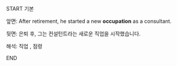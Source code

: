 START
기본

앞면:
After retirement, he started a new **occupation** as a consultant.


뒷면:
은퇴 후, 그는 컨설턴트라는 새로운 직업을 시작했습니다.


해석:
직업 , 점령
<!--ID: 1740881468922-->
END